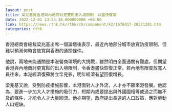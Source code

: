 ```yaml
---
layout: post
title: 梁兆基冀香港與內地商討更寬鬆出入境限制　以盡快復常
date: 2022-12-01 13:23:38.000000000 +08:00
link: https://news.rthk.hk/rthk/ch/component/k2/1678017-20221201.htm
categories: rthk
---
```


香港總商會總裁梁兆基出席一個論壇後表示，最近內地部分城市放寬防疫限制，但難以預測何時會放寬與香港的通關條件。

他說，兩地未能通關是本港營商環境的大挑戰，雖然明白全面通關有難處，但期望香港與內地商討更寬鬆的出入境限制，令香港盡快恢復正常。若內地有限度放寬人員往來，本港經濟復蘇將立竿見影，明年經濟有望回復增長。

梁兆基又說，受到防疫措施影響，本港面對人才外流，人才亦不願來港發展。他認為，要進一步加大人才措施的吸引力，短期內或要提出與外國國相等或過之而無不及的條件，才能令人才大量回流。他亦期望，政府提出長遠的人口政策，應對勞動人口短缺。
